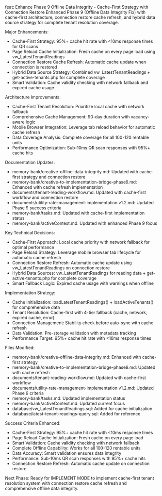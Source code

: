 feat: Enhance Phase 9 Offline Data Integrity - Cache-First Strategy with Connection Restore
Enhanced Phase 9 (Offline Data Integrity Fix) with cache-first architecture, connection restore cache refresh, and hybrid data source strategy for complete tenant resolution coverage.

Major Enhancements:
- Cache-First Strategy: 95%+ cache hit rate with <10ms response times for QR scans
- Page Reload Cache Initialization: Fresh cache on every page load using vw_LatestTenantReadings
- Connection Restore Cache Refresh: Automatic cache update when connection is restored
- Hybrid Data Source Strategy: Combined vw_LatestTenantReadings + get-active-tenants.php for complete coverage
- Smart Validation: Cache validity checking with network fallback and expired cache usage

Architecture Improvements:
- Cache-First Tenant Resolution: Prioritize local cache with network fallback
- Comprehensive Cache Management: 90-day duration with vacancy-aware logic
- Mobile Browser Integration: Leverage tab reload behavior for automatic cache refresh
- Data Coverage Analysis: Complete coverage for all 100-120 rentable units
- Performance Optimization: Sub-10ms QR scan responses with 95%+ cache hits

Documentation Updates:
- memory-bank/creative-offline-data-integrity.md: Updated with cache-first strategy and connection restore
- memory-bank/creative-to-implementation-bridge-phase9.md: Enhanced with cache refresh implementation
- documents/tenant-reading-workflow.md: Updated with cache-first workflow and connection restore
- documents/utility-rate-management-implementation v1.2.md: Updated Phase 9 success criteria
- memory-bank/tasks.md: Updated with cache-first implementation status
- memory-bank/activeContext.md: Updated with enhanced Phase 9 focus

Key Technical Decisions:
- Cache-First Approach: Local cache priority with network fallback for optimal performance
- Page Reload Strategy: Leverage mobile browser tab lifecycle for automatic cache refresh
- Connection Restore Refresh: Automatic cache update using vw_LatestTenantReadings on connection restore
- Hybrid Data Sources: vw_LatestTenantReadings for reading data + get-active-tenants.php for complete coverage
- Smart Fallback Logic: Expired cache usage with warnings when offline

Implementation Strategy:
- Cache Initialization: loadLatestTenantReadings() + loadActiveTenants() for comprehensive data
- Tenant Resolution: Cache-first with 4-tier fallback (cache, network, expired cache, error)
- Connection Management: Stability check before auto-sync with cache refresh
- Data Validation: Pre-storage validation with metadata tracking
- Performance Target: 95%+ cache hit rate with <10ms response times

Files Modified:
- memory-bank/creative-offline-data-integrity.md: Enhanced with cache-first strategy
- memory-bank/creative-to-implementation-bridge-phase9.md: Updated with cache refresh
- documents/tenant-reading-workflow.md: Updated with cache-first workflow
- documents/utility-rate-management-implementation v1.2.md: Updated Phase 9 criteria
- memory-bank/tasks.md: Updated implementation status
- memory-bank/activeContext.md: Updated current focus
- database/vw_LatestTenantReadings.sql: Added for cache initialization
- database/latest-tenant-readings-query.sql: Added for reference

Success Criteria Enhanced:
- Cache-First Strategy: 95%+ cache hit rate with <10ms response times
- Page Reload Cache Initialization: Fresh cache on every page load
- Smart Validation: Cache validity checking with network fallback
- Complete Offline Capability: Works for all 100-120 rentable units
- Data Accuracy: Smart validation ensures data integrity
- Performance: Sub-10ms QR scan responses with 95%+ cache hits
- Connection Restore Refresh: Automatic cache update on connection restore

Next Phase:
Ready for IMPLEMENT MODE to implement cache-first tenant resolution system with connection restore cache refresh and comprehensive offline data integrity.